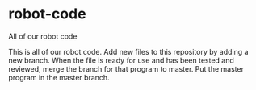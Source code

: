 # robot-code
All of our robot code

This is all of our robot code. Add new files to this repository by adding a new branch. When the file is ready for use and has been tested and reviewed, merge the branch for that program to master. Put the master program in the master branch.
